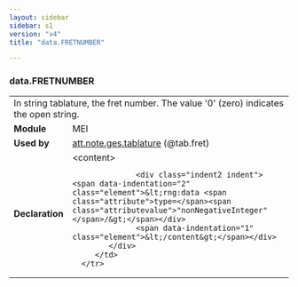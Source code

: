 ```yaml
---
layout: sidebar
sidebar: s1
version: "v4"
title: "data.FRETNUMBER"

---
```


<div class="macroSpec">
   <h3 id="data.FRETNUMBER">data.FRETNUMBER</h3>
   <table class="wovenodd">
      <tr>
         <td colspan="2" class="wovenodd-col2">In string tablature, the fret number. The value '0' (zero) indicates the open
            string.
         </td>
      </tr>
      <tr>
         <td class="wovenodd-col1"><strong>Module</strong></td>
         <td class="wovenodd-col2">MEI</td>
      </tr>
      <tr>
         <td class="wovenodd-col1"><strong>Used by</strong></td>
         <td class="wovenodd-col2">
            <div class="parent"><a class="link_odd_classSpec" href="{{ site.baseurl }}/{{ page.version }}/attribute-classes/att.note.ges.tablature.html">att.note.ges.tablature</a> (@tab.fret)
            </div>
         </td>
      </tr>
      <tr>
         <td class="wovenodd-col1"><strong>Declaration</strong></td>
         <td class="wovenodd-col2">
            <div xml:space="preserve" class="pre">
               <div class="indent1 indent"><span data-indentation="1" class="element">&lt;content&gt;</span>
                  
                  <div class="indent2 indent"><span data-indentation="2" class="element">&lt;rng:data <span class="attribute">type=</span><span class="attributevalue">"nonNegativeInteger"</span>/&gt;</span></div>
                  <span data-indentation="1" class="element">&lt;/content&gt;</span></div>
            </div>
         </td>
      </tr>
   </table>
</div>